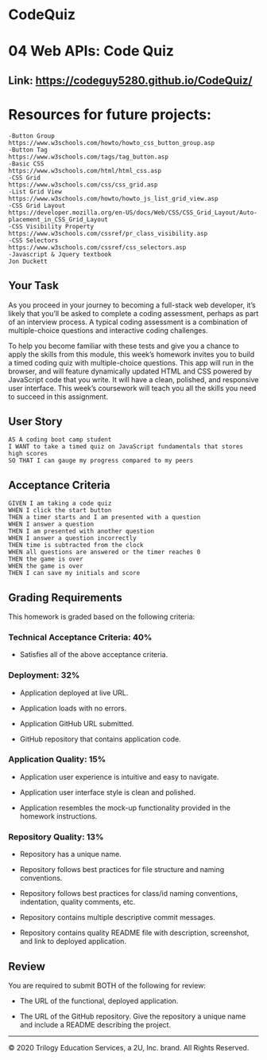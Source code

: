 # CodeQuiz

# 04 Web APIs: Code Quiz

## Link: https://codeguy5280.github.io/CodeQuiz/

# Resources for future projects:

    -Button Group
    https://www.w3schools.com/howto/howto_css_button_group.asp
    -Button Tag
    https://www.w3schools.com/tags/tag_button.asp
    -Basic CSS
    https://www.w3schools.com/html/html_css.asp
    -CSS Grid
    https://www.w3schools.com/css/css_grid.asp
    -List Grid View
    https://www.w3schools.com/howto/howto_js_list_grid_view.asp
    -CSS Grid Layout
    https://developer.mozilla.org/en-US/docs/Web/CSS/CSS_Grid_Layout/Auto-placement_in_CSS_Grid_Layout
    -CSS Visibility Property
    https://www.w3schools.com/cssref/pr_class_visibility.asp
    -CSS Selectors
    https://www.w3schools.com/cssref/css_selectors.asp
    -Javascript & Jquery textbook
    Jon Duckett

## Your Task

As you proceed in your journey to becoming a full-stack web developer, it’s likely that you’ll be asked to complete a coding assessment, perhaps as part of an interview process. A typical coding assessment is a combination of multiple-choice questions and interactive coding challenges.

To help you become familiar with these tests and give you a chance to apply the skills from this module, this week’s homework invites you to build a timed coding quiz with multiple-choice questions. This app will run in the browser, and will feature dynamically updated HTML and CSS powered by JavaScript code that you write. It will have a clean, polished, and responsive user interface. This week’s coursework will teach you all the skills you need to succeed in this assignment.

## User Story

```
AS A coding boot camp student
I WANT to take a timed quiz on JavaScript fundamentals that stores high scores
SO THAT I can gauge my progress compared to my peers
```

## Acceptance Criteria

```
GIVEN I am taking a code quiz
WHEN I click the start button
THEN a timer starts and I am presented with a question
WHEN I answer a question
THEN I am presented with another question
WHEN I answer a question incorrectly
THEN time is subtracted from the clock
WHEN all questions are answered or the timer reaches 0
THEN the game is over
WHEN the game is over
THEN I can save my initials and score
```

## Grading Requirements

This homework is graded based on the following criteria:

### Technical Acceptance Criteria: 40%

- Satisfies all of the above acceptance criteria.

### Deployment: 32%

- Application deployed at live URL.

- Application loads with no errors.

- Application GitHub URL submitted.

- GitHub repository that contains application code.

### Application Quality: 15%

- Application user experience is intuitive and easy to navigate.

- Application user interface style is clean and polished.

- Application resembles the mock-up functionality provided in the homework instructions.

### Repository Quality: 13%

- Repository has a unique name.

- Repository follows best practices for file structure and naming conventions.

- Repository follows best practices for class/id naming conventions, indentation, quality comments, etc.

- Repository contains multiple descriptive commit messages.

- Repository contains quality README file with description, screenshot, and link to deployed application.

## Review

You are required to submit BOTH of the following for review:

- The URL of the functional, deployed application.

- The URL of the GitHub repository. Give the repository a unique name and include a README describing the project.

---

© 2020 Trilogy Education Services, a 2U, Inc. brand. All Rights Reserved.
